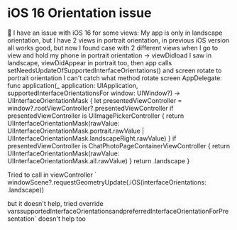 
# iOS 16 Orientation issue

👋 I have an issue with iOS 16 for some views:
My app is only in landscape orientation, but I have 2 views in portrait orientation, in previous iOS version all works good, but now I found case with 2 different views when I go to view and hold my phone in portrait orientation -> viewDidload I saw in landscape, viewDidAppear in portrait too, then app calls setNeedsUpdateOfSupportedInterfaceOrientations() and screen rotate to portrait orientation
I can't catch what method rotate screen
AppDelegate:
func application(_ application: UIApplication, supportedInterfaceOrientationsFor window: UIWindow?) -> UIInterfaceOrientationMask {
        let presentedViewController = window?.rootViewController?.presentedViewController
        if presentedViewController is UIImagePickerController {
            return UIInterfaceOrientationMask(rawValue: UIInterfaceOrientationMask.portrait.rawValue | UIInterfaceOrientationMask.landscapeRight.rawValue)
        }
        if presentedViewController is ChatPhotoPageContainerViewController {
            return UIInterfaceOrientationMask(rawValue: UIInterfaceOrientationMask.all.rawValue)
        }
        return .landscape
    }

Tried to call in viewController `
windowScene?.requestGeometryUpdate(.iOS(interfaceOrientations: .landscape))

but it doesn't help, tried override varssupportedInterfaceOrientationsandpreferredInterfaceOrientationForPresentation` doesn't help too

        